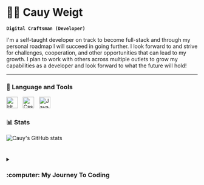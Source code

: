 # 👨‍💻 Cauy Weigt

**`Digital Craftsman (Developer)`**

I'm a self-taught developer on track to become full-stack and through my personal roadmap I will succeed in going further. I look forward to and strive for challenges, cooperation, and other opportunities that can lead to my growth. I plan to work with others across multiple outlets to grow my capabilities as a developer and look forward to what the future will hold!

---

### 🧰 Language and Tools

<img align="left" alt="Html5" width="30px" style="padding-right:10px;" src="https://cdn.jsdelivr.net/gh/devicons/devicon@latest/icons/html5/html5-original.svg" />
<img align="left" alt="Css3" width="30px" style="padding-right:10px;" src="https://cdn.jsdelivr.net/gh/devicons/devicon@latest/icons/css3/css3-original.svg" />
<img align="left" alt="JavaScript" width="30px" style="padding-right:10px;" src="https://cdn.jsdelivr.net/gh/devicons/devicon@latest/icons/javascript/javascript-original.svg" />
<br>

#

### 📊 Stats

![Cauy's GitHub stats](https://github-readme-stats.vercel.app/api?username=CauyW&show_icons=true&theme=gruvbox)

#

<details>
  <summary><h3>:computer: My Journey To Coding</h3></summary>
  I was originally a naive highschooler in a 3D Arts course who had a tendency to go off topic as I love to delve deeper into the software and see what else I could do. In this case the software was Blender. Initially the course was to help us understand the animation portion of the software, however, through some research and delving in my spare time I discovered the ability to map actions to keybinds. This later toppled into making a small demonstration of a cube that you controlled through WASD inputs and the objective was simply grabbing a "Key" and a door would open. I was found out by my teacher who, rather then being upset, showed as much enthusiasm as I did. They were impressed that I found a "Game Engine" within Blender and they actually introduced me to things like GameMakerStudio2, Unity, and UnrealEngine4. With this encouragement and drive it lead me to wanting to pursue this passion. I myself after I had graduated from Highschool was at a low of confidence and, through some outside opinions. stepped away seeing as "The chances of standing out were slim." some would say. I took a lot of time away from software and finished out a degree in Culinary as it was an "Easier" job force to get into. I still retained some software knowledge, but my confidence and passion had taken a toll from the constant outside opinions and this dwindled my self-esteem and worth. I often seen myself as a "perfectionist" when it came to finishing projects in a way that may seem annoying to some. I am sort of that person who will ask 10-20 questions about how a project is expected to be completed. This is not my way of saying I am not a good listener or I do not retain knowledge well, but rather I hold myself to ensure that the output is as close to the final image you had in mind as I can achieve. The tough thing with the perfection route and my lowered confidence is I had a tendency to not submit projects as I considered they were incomplete and were not to a high enough standard to succeed and I often compared myself to individuals who were in the field for 10+ years longer than I had been which was unreasonable. I recently decided, on March 6th, 2025, that I am returning to the passion which has been retained these last 2 weeks. I have, thus far, learned the languages of: HTML, CSS, and JavaScript. I set goals and milestones for myself that are being accomplished and will continue to do so as I break out of my shell and once again become the social, cooperative coder who enjoyed the creativity and process of building a project from start to finish that I am.
</details>
